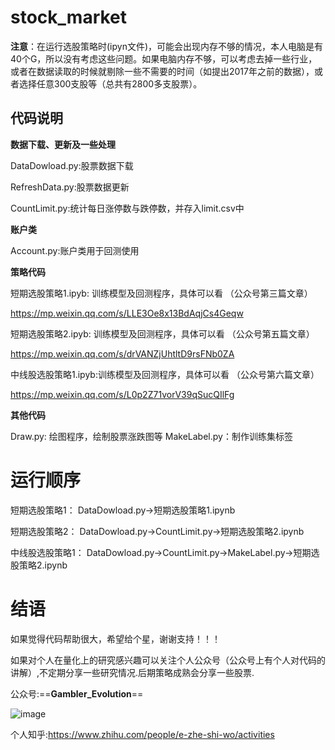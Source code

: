 # stock_market

**注意**：在运行选股策略时(ipyn文件)，可能会出现内存不够的情况，本人电脑是有40个G，所以没有考虑这些问题。如果电脑内存不够，可以考虑去掉一些行业，或者在数据读取的时候就剔除一些不需要的时间（如提出2017年之前的数据），或者选择任意300支股等（总共有2800多支股票）。

## 代码说明
**数据下载、更新及一些处理**

DataDowload.py:股票数据下载

RefreshData.py:股票数据更新

CountLimit.py:统计每日涨停数与跌停数，并存入limit.csv中

**账户类**

Account.py:账户类用于回测使用

**策略代码**

短期选股策略1.ipyb: 训练模型及回测程序，具体可以看 （公众号第三篇文章）

https://mp.weixin.qq.com/s/LLE3Oe8x13BdAqjCs4Geqw

短期选股策略2.ipyb: 训练模型及回测程序，具体可以看 （公众号第五篇文章）

https://mp.weixin.qq.com/s/drVANZjUhtltD9rsFNb0ZA

中线股选股策略1.ipyb:训练模型及回测程序，具体可以看 （公众号第六篇文章）

https://mp.weixin.qq.com/s/L0p2Z71vorV39qSucQIlFg

**其他代码**

Draw.py: 绘图程序，绘制股票涨跌图等
MakeLabel.py：制作训练集标签

# 运行顺序
短期选股策略1：
DataDowload.py->短期选股策略1.ipynb

短期选股策略2：
DataDowload.py->CountLimit.py->短期选股策略2.ipynb

中线股选股策略1：
DataDowload.py->CountLimit.py->MakeLabel.py->短期选股策略2.ipynb

# 结语
如果觉得代码帮助很大，希望给个星，谢谢支持！！！

如果对个人在量化上的研究感兴趣可以关注个人公众号（公众号上有个人对代码的讲解）,不定期分享一些研究情况.后期策略成熟会分享一些股票.

公众号:==**Gambler_Evolution**==

 ![image](https://github.com/wbbhcb/stock_market/blob/master/qrcode.jpg)

个人知乎:https://www.zhihu.com/people/e-zhe-shi-wo/activities

